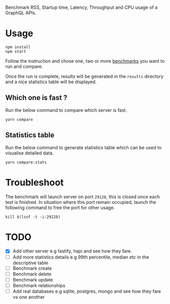 Benchmark RSS, Startup time, Latency, Throughput and CPU usage of a GraphQL APIs.

# Usage

```
npm install
npm start
```

Follow the instruction and chose one, two or more [benchmarks](./benchmarks) you want to run and compare.

Once the run is complete, results will be generated in the `results` directory and a nice statistics table will be displayed.

## Which one is fast ?

Run the below command to compare which server is fast.

```shell
yarn compare
```

## Statistics table

Run the below command to generate statistics table which can be used to visualise detailed data.

```shell
yarn compare:stats
```

# Troubleshoot

The benchmark will launch server on port `29128`, this is closed once each test is finished. 
In situation where this port remain occupied, launch the following command to free the port for other usage.

```shell
kill $(lsof -t -i:29128)
```

# TODO

- [x] Add other server e.g fastify, hapi and see how they fare.
- [ ] Add more statistics details e.g 99th percentile, median etc in the descriptive table
- [ ] Benchmark create
- [ ] Benchmark delete
- [ ] Benchmark update
- [ ] Benchmark relationships
- [ ] Add real databases e.g sqlite, postgres, mongo and see how they fare vs one another
